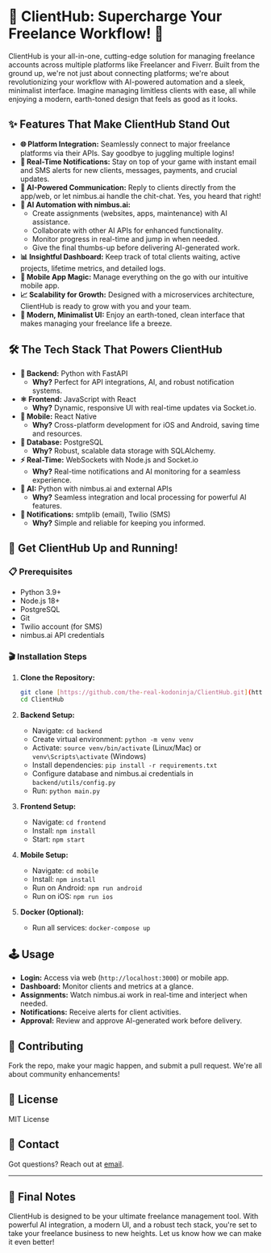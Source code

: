# 🚀 ClientHub: Supercharge Your Freelance Workflow! 💼

ClientHub is your all-in-one, cutting-edge solution for managing freelance accounts across multiple platforms like Freelancer and Fiverr. Built from the ground up, we're not just about connecting platforms; we're about revolutionizing your workflow with AI-powered automation and a sleek, minimalist interface. Imagine managing limitless clients with ease, all while enjoying a modern, earth-toned design that feels as good as it looks.

## ✨ Features That Make ClientHub Stand Out

-   **🌐 Platform Integration:** Seamlessly connect to major freelance platforms via their APIs. Say goodbye to juggling multiple logins!
-   **🔔 Real-Time Notifications:** Stay on top of your game with instant email and SMS alerts for new clients, messages, payments, and crucial updates.
-   **💬 AI-Powered Communication:** Reply to clients directly from the app/web, or let nimbus.ai handle the chit-chat. Yes, you heard that right!
-   **🤖 AI Automation with nimbus.ai:**
    -   Create assignments (websites, apps, maintenance) with AI assistance.
    -   Collaborate with other AI APIs for enhanced functionality.
    -   Monitor progress in real-time and jump in when needed.
    -   Give the final thumbs-up before delivering AI-generated work.
-   **📊 Insightful Dashboard:** Keep track of total clients waiting, active projects, lifetime metrics, and detailed logs.
-   **📱 Mobile App Magic:** Manage everything on the go with our intuitive mobile app.
-   **📈 Scalability for Growth:** Designed with a microservices architecture, ClientHub is ready to grow with you and your team.
-   **🎨 Modern, Minimalist UI:** Enjoy an earth-toned, clean interface that makes managing your freelance life a breeze.

## 🛠️ The Tech Stack That Powers ClientHub

-   **🐍 Backend:** Python with FastAPI
    -   **Why?** Perfect for API integrations, AI, and robust notification systems.
-   **⚛️ Frontend:** JavaScript with React
    -   **Why?** Dynamic, responsive UI with real-time updates via Socket.io.
-   **📱 Mobile:** React Native
    -   **Why?** Cross-platform development for iOS and Android, saving time and resources.
-   **🐘 Database:** PostgreSQL
    -   **Why?** Robust, scalable data storage with SQLAlchemy.
-   **⚡ Real-Time:** WebSockets with Node.js and Socket.io
    -   **Why?** Real-time notifications and AI monitoring for a seamless experience.
-   **🧠 AI:** Python with nimbus.ai and external APIs
    -   **Why?** Seamless integration and local processing for powerful AI features.
-   **📧 Notifications:** smtplib (email), Twilio (SMS)
    -   **Why?** Simple and reliable for keeping you informed.

## 🚀 Get ClientHub Up and Running!

### 📋 Prerequisites

-   Python 3.9+
-   Node.js 18+
-   PostgreSQL
-   Git
-   Twilio account (for SMS)
-   nimbus.ai API credentials

### 🎬 Installation Steps

1.  **Clone the Repository:**

    ```bash
    git clone [https://github.com/the-real-kodoninja/ClientHub.git](https://github.com/the-real-kodoninja/ClientHub.git)
    cd ClientHub
    ```

2.  **Backend Setup:**

    -   Navigate: `cd backend`
    -   Create virtual environment: `python -m venv venv`
    -   Activate: `source venv/bin/activate` (Linux/Mac) or `venv\Scripts\activate` (Windows)
    -   Install dependencies: `pip install -r requirements.txt`
    -   Configure database and nimbus.ai credentials in `backend/utils/config.py`
    -   Run: `python main.py`

3.  **Frontend Setup:**

    -   Navigate: `cd frontend`
    -   Install: `npm install`
    -   Start: `npm start`

4.  **Mobile Setup:**

    -   Navigate: `cd mobile`
    -   Install: `npm install`
    -   Run on Android: `npm run android`
    -   Run on iOS: `npm run ios`

5.  **Docker (Optional):**

    -   Run all services: `docker-compose up`

## 🕹️ Usage

-   **Login:** Access via web (`http://localhost:3000`) or mobile app.
-   **Dashboard:** Monitor clients and metrics at a glance.
-   **Assignments:** Watch nimbus.ai work in real-time and interject when needed.
-   **Notifications:** Receive alerts for client activities.
-   **Approval:** Review and approve AI-generated work before delivery.

## 🤝 Contributing

Fork the repo, make your magic happen, and submit a pull request. We're all about community enhancements!

## 📜 License

MIT License

## 📧 Contact

Got questions? Reach out at [email](emmanuel.moore@live.com).

---

## 📝 Final Notes

ClientHub is designed to be your ultimate freelance management tool. With powerful AI integration, a modern UI, and a robust tech stack, you're set to take your freelance business to new heights. Let us know how we can make it even better!